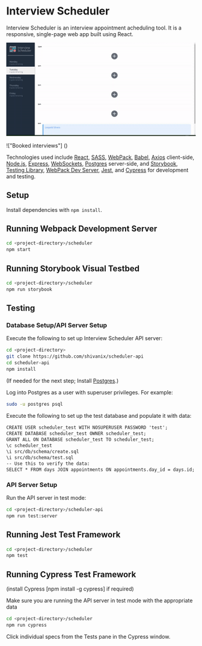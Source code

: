 # Interview Scheduler

Interview Scheduler is an interview appointment acheduling tool. It is a responsive, single-page web app built using React.

!["App demo"](https://raw.githubusercontent.com/shivanix/scheduler/master/docs/demo.gif)

!["Booked interviews"] ()

Technologies used include [React](https://reactjs.org/), [SASS](https://sass-lang.com/), [WebPack](https://webpack.js.org/), [Babel](https://babeljs.io/), [Axios](https://www.npmjs.com/package/axios) client-side, [Node.js](https://nodejs.org), [Express](https://expressjs.com), [WebSockets](https://developer.mozilla.org/en-US/docs/Web/API/WebSockets_API), [Postgres](https://postgresql.org) server-side, and [Storybook](https://storybook.js.org/), [Testing Library](https://testing-library.com/), [WebPack Dev Server](https://github.com/webpack/webpack-dev-server), [Jest](https://jestjs.io/), and [Cypress](https://www.cypress.io/) for development and testing.

## Setup

Install dependencies with `npm install`.

## Running Webpack Development Server

```sh
cd <project-directory>/scheduler
npm start
```

## Running Storybook Visual Testbed

```sh
cd <project-directory>/scheduler
npm run storybook
```

## **Testing**

### **Database Setup/API Server Setup**

Execute the following to set up Interview Scheduler API server:

```sh
cd <project-directory>
git clone https://github.com/shivanix/scheduler-api
cd scheduler-api
npm install
```
(If needed for the next step; Install [Postgres](https://www.postgresql.org).)

Log into Postgres as a user with superuser privileges.  For example:

```sh
sudo -u postgres psql
```

Execute the following to set up the test database and populate it with data:

```postgres
CREATE USER scheduler_test WITH NOSUPERUSER PASSWORD 'test';
CREATE DATABASE scheduler_test OWNER scheduler_test;
GRANT ALL ON DATABASE scheduler_test TO scheduler_test;
\c scheduler_test
\i src/db/schema/create.sql
\i src/db/schema/test.sql
-- Use this to verify the data:
SELECT * FROM days JOIN appointments ON appointments.day_id = days.id;
```

### API Server Setup

Run the API server in test mode:

```sh
cd <project-directory>/scheduler-api
npm run test:server
```

## Running Jest Test Framework

```sh
cd <project-directory>/scheduler
npm test
```

## Running Cypress Test Framework
(install Cypress [npm install -g cypress] if required)

Make sure you are running the API server in test mode with the appropriate data

```sh
cd <project-directory>/scheduler
npm run cypress
```

Click individual specs from the Tests pane in the Cypress window.
